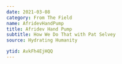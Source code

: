 ```yaml
---
date: 2021-03-08
category: From The Field
name: AfridevHandPump
title: Afridev Hand Pump
subtitle: How We Do That with Pat Selvey
source: Hydrating Humanity

ytid: AvkFh4EjHQQ
---
```

